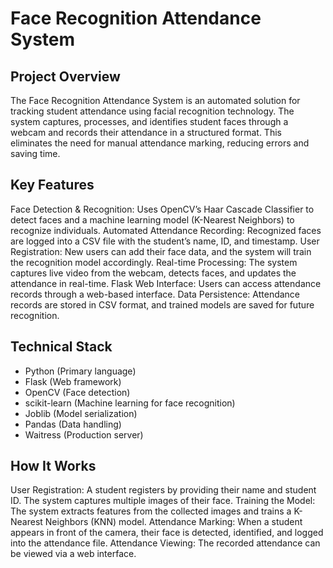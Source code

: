 # Face Recognition Attendance System

## Project Overview

The Face Recognition Attendance System is an automated solution for tracking student attendance using facial recognition technology. The system captures, processes, and identifies student faces through a webcam and records their attendance in a structured format. This eliminates the need for manual attendance marking, reducing errors and saving time.

## Key Features

Face Detection & Recognition: Uses OpenCV’s Haar Cascade Classifier to detect faces and a machine learning model (K-Nearest Neighbors) to recognize individuals.
Automated Attendance Recording: Recognized faces are logged into a CSV file with the student’s name, ID, and timestamp.
User Registration: New users can add their face data, and the system will train the recognition model accordingly.
Real-time Processing: The system captures live video from the webcam, detects faces, and updates the attendance in real-time.
Flask Web Interface: Users can access attendance records through a web-based interface.
Data Persistence: Attendance records are stored in CSV format, and trained models are saved for future recognition.

## Technical Stack
+ Python (Primary language)
+ Flask (Web framework)
+ OpenCV (Face detection)
+ scikit-learn (Machine learning for face recognition)
+ Joblib (Model serialization)
+ Pandas (Data handling)
+ Waitress (Production server)

## How It Works
User Registration: A student registers by providing their name and student ID. The system captures multiple images of their face.
Training the Model: The system extracts features from the collected images and trains a K-Nearest Neighbors (KNN) model.
Attendance Marking: When a student appears in front of the camera, their face is detected, identified, and logged into the attendance file.
Attendance Viewing: The recorded attendance can be viewed via a web interface.
